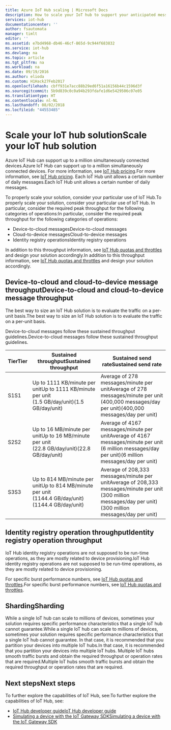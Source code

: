```yaml
---
title: Azure IoT Hub scaling | Microsoft Docs
description: How to scale your IoT hub to support your anticipated message throughput. Includes a summary of the supported throughput for each tier and options for sharding.
services: iot-hub
documentationcenter: ''
author: fsautomata
manager: timlt
editor: ''
ms.assetid: e7bd4968-db46-46cf-865d-9c944f683832
ms.service: iot-hub
ms.devlang: na
ms.topic: article
ms.tgt_pltfrm: na
ms.workload: na
ms.date: 09/19/2016
ms.author: elioda
ms.custom: H1Hack27Feb2017
ms.openlocfilehash: cbff931e7acc88b29ed6f51a16156b44c1596d3f
ms.sourcegitcommit: 5b9d839c0c0a94b293fdafe1d6e5429506c07e05
ms.translationtype: HT
ms.contentlocale: nl-NL
ms.lasthandoff: 08/02/2018
ms.locfileid: "44553485"
---
```

# <a name="scale-your-iot-hub-solution"></a><span data-ttu-id="45833-104">Scale your IoT hub solution</span><span class="sxs-lookup"><span data-stu-id="45833-104">Scale your IoT hub solution</span></span>
<span data-ttu-id="45833-105">Azure IoT Hub can support up to a million simultaneously connected devices.</span><span class="sxs-lookup"><span data-stu-id="45833-105">Azure IoT Hub can support up to a million simultaneously connected devices.</span></span> <span data-ttu-id="45833-106">For more information, see [IoT Hub pricing][lnk-pricing].</span><span class="sxs-lookup"><span data-stu-id="45833-106">For more information, see [IoT Hub pricing][lnk-pricing].</span></span> <span data-ttu-id="45833-107">Each IoT Hub unit allows a certain number of daily messages.</span><span class="sxs-lookup"><span data-stu-id="45833-107">Each IoT Hub unit allows a certain number of daily messages.</span></span>

<span data-ttu-id="45833-108">To properly scale your solution, consider your particular use of IoT Hub.</span><span class="sxs-lookup"><span data-stu-id="45833-108">To properly scale your solution, consider your particular use of IoT Hub.</span></span> <span data-ttu-id="45833-109">In particular, consider the required peak throughput for the following categories of operations:</span><span class="sxs-lookup"><span data-stu-id="45833-109">In particular, consider the required peak throughput for the following categories of operations:</span></span>

* <span data-ttu-id="45833-110">Device-to-cloud messages</span><span class="sxs-lookup"><span data-stu-id="45833-110">Device-to-cloud messages</span></span>
* <span data-ttu-id="45833-111">Cloud-to-device messages</span><span class="sxs-lookup"><span data-stu-id="45833-111">Cloud-to-device messages</span></span>
* <span data-ttu-id="45833-112">Identity registry operations</span><span class="sxs-lookup"><span data-stu-id="45833-112">Identity registry operations</span></span>

<span data-ttu-id="45833-113">In addition to this throughput information, see [IoT Hub quotas and throttles][IoT Hub quotas and throttles] and design your solution accordingly.</span><span class="sxs-lookup"><span data-stu-id="45833-113">In addition to this throughput information, see [IoT Hub quotas and throttles][IoT Hub quotas and throttles] and design your solution accordingly.</span></span>

## <a name="device-to-cloud-and-cloud-to-device-message-throughput"></a><span data-ttu-id="45833-114">Device-to-cloud and cloud-to-device message throughput</span><span class="sxs-lookup"><span data-stu-id="45833-114">Device-to-cloud and cloud-to-device message throughput</span></span>
<span data-ttu-id="45833-115">The best way to size an IoT Hub solution is to evaluate the traffic on a per-unit basis.</span><span class="sxs-lookup"><span data-stu-id="45833-115">The best way to size an IoT Hub solution is to evaluate the traffic on a per-unit basis.</span></span>

<span data-ttu-id="45833-116">Device-to-cloud messages follow these sustained throughput guidelines.</span><span class="sxs-lookup"><span data-stu-id="45833-116">Device-to-cloud messages follow these sustained throughput guidelines.</span></span>

| <span data-ttu-id="45833-117">Tier</span><span class="sxs-lookup"><span data-stu-id="45833-117">Tier</span></span> | <span data-ttu-id="45833-118">Sustained throughput</span><span class="sxs-lookup"><span data-stu-id="45833-118">Sustained throughput</span></span> | <span data-ttu-id="45833-119">Sustained send rate</span><span class="sxs-lookup"><span data-stu-id="45833-119">Sustained send rate</span></span> |
| --- | --- | --- |
| <span data-ttu-id="45833-120">S1</span><span class="sxs-lookup"><span data-stu-id="45833-120">S1</span></span> |<span data-ttu-id="45833-121">Up to 1111 KB/minute per unit</span><span class="sxs-lookup"><span data-stu-id="45833-121">Up to 1111 KB/minute per unit</span></span><br/><span data-ttu-id="45833-122">(1.5 GB/day/unit)</span><span class="sxs-lookup"><span data-stu-id="45833-122">(1.5 GB/day/unit)</span></span> |<span data-ttu-id="45833-123">Average of 278 messages/minute per unit</span><span class="sxs-lookup"><span data-stu-id="45833-123">Average of 278 messages/minute per unit</span></span><br/><span data-ttu-id="45833-124">(400,000 messages/day per unit)</span><span class="sxs-lookup"><span data-stu-id="45833-124">(400,000 messages/day per unit)</span></span> |
| <span data-ttu-id="45833-125">S2</span><span class="sxs-lookup"><span data-stu-id="45833-125">S2</span></span> |<span data-ttu-id="45833-126">Up to 16 MB/minute per unit</span><span class="sxs-lookup"><span data-stu-id="45833-126">Up to 16 MB/minute per unit</span></span><br/><span data-ttu-id="45833-127">(22.8 GB/day/unit)</span><span class="sxs-lookup"><span data-stu-id="45833-127">(22.8 GB/day/unit)</span></span> |<span data-ttu-id="45833-128">Average of 4167 messages/minute per unit</span><span class="sxs-lookup"><span data-stu-id="45833-128">Average of 4167 messages/minute per unit</span></span><br/><span data-ttu-id="45833-129">(6 million messages/day per unit)</span><span class="sxs-lookup"><span data-stu-id="45833-129">(6 million messages/day per unit)</span></span> |
| <span data-ttu-id="45833-130">S3</span><span class="sxs-lookup"><span data-stu-id="45833-130">S3</span></span> |<span data-ttu-id="45833-131">Up to 814 MB/minute per unit</span><span class="sxs-lookup"><span data-stu-id="45833-131">Up to 814 MB/minute per unit</span></span><br/><span data-ttu-id="45833-132">(1144.4 GB/day/unit)</span><span class="sxs-lookup"><span data-stu-id="45833-132">(1144.4 GB/day/unit)</span></span> |<span data-ttu-id="45833-133">Average of 208,333 messages/minute per unit</span><span class="sxs-lookup"><span data-stu-id="45833-133">Average of 208,333 messages/minute per unit</span></span><br/><span data-ttu-id="45833-134">(300 million messages/day per unit)</span><span class="sxs-lookup"><span data-stu-id="45833-134">(300 million messages/day per unit)</span></span> |

## <a name="identity-registry-operation-throughput"></a><span data-ttu-id="45833-135">Identity registry operation throughput</span><span class="sxs-lookup"><span data-stu-id="45833-135">Identity registry operation throughput</span></span>
<span data-ttu-id="45833-136">IoT Hub identity registry operations are not supposed to be run-time operations, as they are mostly related to device provisioning.</span><span class="sxs-lookup"><span data-stu-id="45833-136">IoT Hub identity registry operations are not supposed to be run-time operations, as they are mostly related to device provisioning.</span></span>

<span data-ttu-id="45833-137">For specific burst performance numbers, see [IoT Hub quotas and throttles][IoT Hub quotas and throttles].</span><span class="sxs-lookup"><span data-stu-id="45833-137">For specific burst performance numbers, see [IoT Hub quotas and throttles][IoT Hub quotas and throttles].</span></span>

## <a name="sharding"></a><span data-ttu-id="45833-138">Sharding</span><span class="sxs-lookup"><span data-stu-id="45833-138">Sharding</span></span>
<span data-ttu-id="45833-139">While a single IoT hub can scale to millions of devices, sometimes your solution requires specific performance characteristics that a single IoT hub cannot guarantee.</span><span class="sxs-lookup"><span data-stu-id="45833-139">While a single IoT hub can scale to millions of devices, sometimes your solution requires specific performance characteristics that a single IoT hub cannot guarantee.</span></span> <span data-ttu-id="45833-140">In that case, it is recommended that you partition your devices into multiple IoT hubs.</span><span class="sxs-lookup"><span data-stu-id="45833-140">In that case, it is recommended that you partition your devices into multiple IoT hubs.</span></span> <span data-ttu-id="45833-141">Multiple IoT hubs smooth traffic bursts and obtain the required throughput or operation rates that are required.</span><span class="sxs-lookup"><span data-stu-id="45833-141">Multiple IoT hubs smooth traffic bursts and obtain the required throughput or operation rates that are required.</span></span>

## <a name="next-steps"></a><span data-ttu-id="45833-142">Next steps</span><span class="sxs-lookup"><span data-stu-id="45833-142">Next steps</span></span>
<span data-ttu-id="45833-143">To further explore the capabilities of IoT Hub, see:</span><span class="sxs-lookup"><span data-stu-id="45833-143">To further explore the capabilities of IoT Hub, see:</span></span>

* <span data-ttu-id="45833-144">[IoT Hub developer guide][lnk-devguide]</span><span class="sxs-lookup"><span data-stu-id="45833-144">[IoT Hub developer guide][lnk-devguide]</span></span>
* <span data-ttu-id="45833-145">[Simulating a device with the IoT Gateway SDK][lnk-gateway]</span><span class="sxs-lookup"><span data-stu-id="45833-145">[Simulating a device with the IoT Gateway SDK][lnk-gateway]</span></span>

[lnk-pricing]: https://azure.microsoft.com/pricing/details/iot-hub
[IoT Hub quotas and throttles]: iot-hub-devguide-quotas-throttling.md

[lnk-devguide]: iot-hub-devguide.md
[lnk-gateway]: iot-hub-linux-gateway-sdk-simulated-device.md
